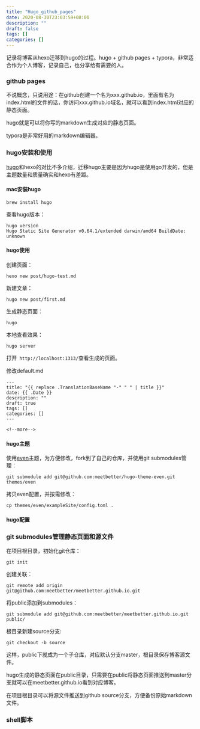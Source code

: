 ```yaml
---
title: "Hugo_github_pages"
date: 2020-08-30T23:03:59+08:00
description: ""
draft: false
tags: []
categories: []
---
```




记录将博客从hexo迁移到hugo的过程。hugo + github pages + typora，非常适合作为个人博客，记录自己，也分享给有需要的人。

<!--more-->



### github pages

不说概念，只说用途：在github创建一个名为xxx.github.io，里面有名为index.html的文件的话，你访问xxx.github.io域名，就可以看到index.html对应的静态页面。

hugo就是可以将你写的markdown生成对应的静态页面。

typora是非常好用的markdown编辑器。

### hugo安装和使用

[hugo](https://gohugo.io/)和hexo的对比不多介绍，迁移hugo主要是因为hugo是使用go开发的，但是主题数量和质量确实和hexo有差距。

#### mac安装hugo

```
brew install hugo
```

查看hugo版本：

```
hugo version
Hugo Static Site Generator v0.64.1/extended darwin/amd64 BuildDate: unknown
```

#### hugo使用

创建页面：

```
hexo new post/hugo-test.md
```

新建文章：

```
hugo new post/first.md
```

生成静态页面：

```
hugo
```

本地查看效果：

```
hugo server
```

打开` http://localhost:1313/`查看生成的页面。



修改default.md

```
---
title: "{{ replace .TranslationBaseName "-" " " | title }}"
date: {{ .Date }}
description: ""
draft: true
tags: []
categories: []
---

<!--more-->
```



#### hugo主题

使用[even]()主题，为方便修改，fork到了自己的仓库，并使用git submodules管理：

```
git submodule add git@github.com:meetbetter/hugo-theme-even.git themes/even
```

拷贝even配置，并按需修改：

```
cp themes/even/exampleSite/config.toml .
```

#### hugo配置





### git submodules管理静态页面和源文件

在项目根目录，初始化git仓库：

```
git init
```

创建关联：

```
git remote add origin git@github.com:meetbetter/meetbetter.github.io.git
```

将public添加到submodules：

```
git submodule add git@github.com:meetbetter/meetbetter.github.io.git public/
```

根目录新建source分支:

```
git checkout -b source
```

这样，public下就成为一个子仓库，对应默认分支master，根目录保存博客源文件。

hugo生成的静态页面在public目录，只需要在public将静态页面推送到master分支就可以在meetbetter.github.io看到对应博客。

在项目根目录可以将源文件推送到github source分支，方便备份原始markdown文件。

### shell脚本

